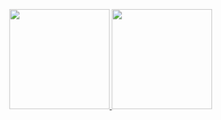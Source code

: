 <!--
### Hi there 👋
**anddrzejb/anddrzejb** is a ✨ _special_ ✨ repository because its `README.md` (this file) appears on your GitHub profile.

Here are some ideas to get you started:

- 🔭 I’m currently working on ...
- 🌱 I’m currently learning ...
- 👯 I’m looking to collaborate on ...
- 🤔 I’m looking for help with ...
- 💬 Ask me about ...
- 📫 How to reach me: ...
- 😄 Pronouns: ...
- ⚡ Fun fact: ...
-->
<a href="https://github.com/Aureate-Sunshine">
  <img height="180em" src="https://github-readme-stats.vercel.app/api?username=anddrzejb&theme=merko&show_icons=true" />
  <img height="180em" src="https://github-readme-stats.vercel.app/api/top-langs/?username=anddrzejb&hide=Assembly,Makefile,shell,C&theme=merko&layout=compact" />
</a>
